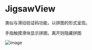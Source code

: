 # JigsawView
类似与滑动验证码功能，以拼图的形式呈现。
 
手指触摸滑块显示拼图，离开则隐藏拼图

![image](https://github.com/363001950@qq.com/JigsawView/blob/master/Jigsaw.gif)
